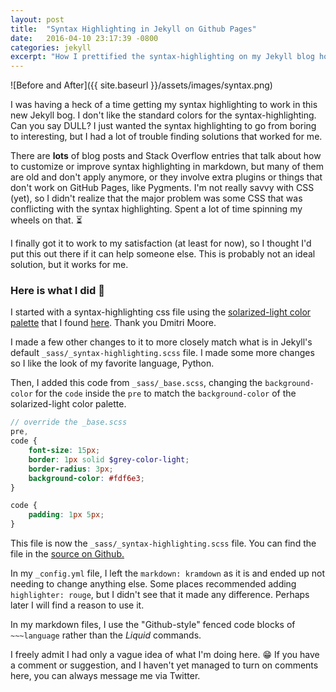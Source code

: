 ```yaml
---
layout: post
title:  "Syntax Highlighting in Jekyll on Github Pages"
date:   2016-04-10 23:17:39 -0800
categories: jekyll
excerpt: "How I prettified the syntax-highlighting on my Jekyll blog hosted on GitHub Pages."
---
```


![Before and After]({{ site.baseurl }}/assets/images/syntax.png)

I was having a heck of a time getting my syntax highlighting to work in this new Jekyll bog. I don't like the standard colors
for the syntax-highlighting. Can you say DULL? I just wanted the syntax highlighting to go from boring to interesting, but I had a lot of trouble finding solutions that worked for me.

There are **lots** of blog posts
and Stack Overflow entries that talk about how to customize or improve syntax highlighting in markdown, but many of them are old and don't apply anymore,
or they involve extra plugins or things that don't work on GitHub Pages, like Pygments. I'm not really savvy with CSS (yet), so I didn't realize that the major problem was some CSS that was conflicting with the syntax highlighting. Spent a lot of time spinning my wheels on that. ⏳

 I finally got it to work to my satisfaction (at least for now), so I thought I'd put this out there if it can help someone else. This is probably not an ideal solution, but it works for me.

### Here is what I did 👏

I started with a syntax-highlighting css file using the [solarized-light color palette][solarized] that I found [here][css-file]. Thank you Dmitri Moore.

I made a few other changes to it to more closely match what is in Jekyll's default `_sass/_syntax-highlighting.scss` file. I made some more changes so I like the look of my favorite language, Python.

Then, I added this code from `_sass/_base.scss`, changing the `background-color` for the `code` inside the `pre` to match the `background-color` of the solarized-light color palette.

~~~scss
// override the _base.scss
pre,
code {
    font-size: 15px;
    border: 1px solid $grey-color-light;
    border-radius: 3px;
    background-color: #fdf6e3;
}

code {
    padding: 1px 5px;
}
~~~

This file is now the `_sass/_syntax-highlighting.scss` file. You can find the file in the [source on Github.][purplediane]

In my `_config.yml` file, I left the `markdown: kramdown` as it is and ended up not needing to change anything else. Some places recommended adding `highlighter: rouge`, but I didn't see that it made any difference. Perhaps later I will find a reason to use it.

In my markdown files, I use the "Github-style" fenced code blocks of `~~~language` rather than the *Liquid* commands.

I freely admit I had only a vague idea of what I'm doing here. 😁 If you have a comment or suggestion, and I haven't yet managed to turn on comments here, you can always message me via Twitter.


[css-file]: http://demisx.github.io/jekyll/2014/01/13/improve-code-highlighting-in-jekyll.html
[solarized]: http://ethanschoonover.com/solarized
[purplediane]: https://github.com/purplediane/purplediane.github.io/blob/master/_sass/_syntax-highlighting.scss

